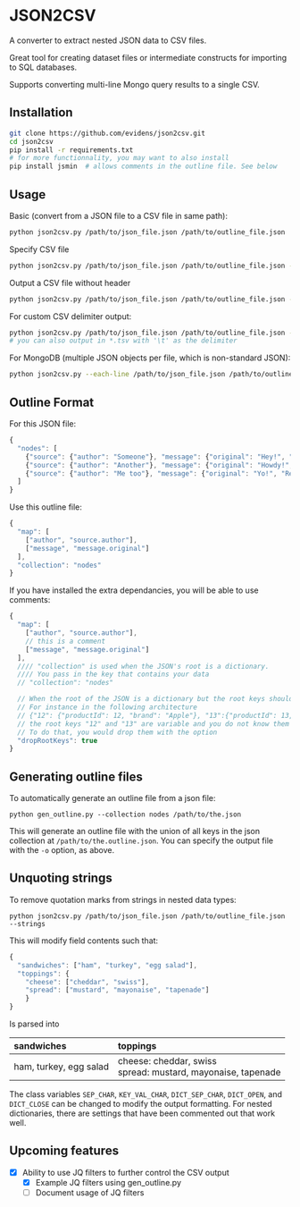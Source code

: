 # JSON2CSV

A converter to extract nested JSON data to CSV files.

Great tool for creating dataset files or intermediate constructs for importing to SQL databases.

Supports converting multi-line Mongo query results to a single CSV.



## Installation

```bash
git clone https://github.com/evidens/json2csv.git
cd json2csv
pip install -r requirements.txt
# for more functionnality, you may want to also install
pip install jsmin  # allows comments in the outline file. See below
```

## Usage



Basic (convert from a JSON file to a CSV file in same path):
```bash
python json2csv.py /path/to/json_file.json /path/to/outline_file.json
```

Specify CSV file
```bash
python json2csv.py /path/to/json_file.json /path/to/outline_file.json -o /some/other/file.csv
```

Output a CSV file without header
```bash
python json2csv.py /path/to/json_file.json /path/to/outline_file.json -o /some/other/file.csv --no-header
```

For custom CSV delimiter output:

```bash
python json2csv.py /path/to/json_file.json /path/to/outline_file.json --csv-delimiter ';'
# you can also output in *.tsv with '\t' as the delimiter
```

For MongoDB (multiple JSON objects per file, which is non-standard JSON):

```bash
python json2csv.py --each-line /path/to/json_file.json /path/to/outline_file.json
```

## Outline Format

For this JSON file:

```js
{
  "nodes": [
    {"source": {"author": "Someone"}, "message": {"original": "Hey!", "Revised": "Hey yo!"}},
    {"source": {"author": "Another"}, "message": {"original": "Howdy!", "Revised": "Howdy partner!"}},
    {"source": {"author": "Me too"}, "message": {"original": "Yo!", "Revised": "Yo, 'sup?"}}
  ]
}
```

Use this outline file:
```js
{
  "map": [
    ["author", "source.author"],
    ["message", "message.original"]
  ],
  "collection": "nodes"
}
```

If you have installed the extra dependancies, you will be able to use comments:

```js
{
  "map": [
    ["author", "source.author"],
    // this is a comment
    ["message", "message.original"]
  ],
  //// "collection" is used when the JSON's root is a dictionary.
  //// You pass in the key that contains your data
  // "collection": "nodes"

  // When the root of the JSON is a dictionary but the root keys should be ignored.
  // For instance in the following architecture
  // {"12": {"productId": 12, "brand": "Apple"}, "13":{"productId": 13, "brand": Microsoft}}
  // the root keys "12" and "13" are variable and you do not know them beforehand.
  // To do that, you would drop them with the option
  "dropRootKeys": true
}
```


## Generating outline files

To automatically generate an outline file from a json file:

    python gen_outline.py --collection nodes /path/to/the.json

This will generate an outline file with the union of all keys in the json
collection at `/path/to/the.outline.json`.  You can specify the output file
with the `-o` option, as above.

## Unquoting strings

To remove quotation marks from strings in nested data types:

    python json2csv.py /path/to/json_file.json /path/to/outline_file.json --strings

This will modify field contents such that:

```js
{
  "sandwiches": ["ham", "turkey", "egg salad"],
  "toppings": {
    "cheese": ["cheddar", "swiss"],
    "spread": ["mustard", "mayonaise", "tapenade"]
    }
}
```

Is parsed into

|sandwiches            |toppings                                                       |
|:---------------------|:--------------------------------------------------------------|
|ham, turkey, egg salad|cheese: cheddar, swiss<br>spread: mustard, mayonaise, tapenade|

The class variables `SEP_CHAR`, `KEY_VAL_CHAR`, `DICT_SEP_CHAR`, `DICT_OPEN`, and `DICT_CLOSE` can be changed to modify the output formatting. For nested dictionaries, there are settings that have been commented out that work well. 


## Upcoming features

- [X] Ability to use JQ filters to further control the CSV output
  - [X] Example JQ filters using gen_outline.py
  - [ ] Document usage of JQ filters
